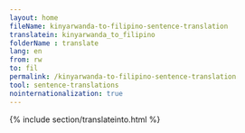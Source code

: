 ```yaml
---
layout: home
fileName: kinyarwanda-to-filipino-sentence-translation
translatein: kinyarwanda_to_filipino
folderName : translate
lang: en
from: rw
to: fil
permalink: /kinyarwanda-to-filipino-sentence-translation
tool: sentence-translations
nointernationalization: true
---
```

{% include section/translateinto.html %}
